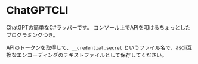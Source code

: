 # ChatGPTCLI

ChatGPTの簡単なC#ラッパーです。
コンソール上でAPIを叩けるちょっとしたプログラミングつき。

APIのトークンを取得して、`__credential.secret` というファイル名で、ascii互換なエンコーディングのテキストファイルとして保存してください。
